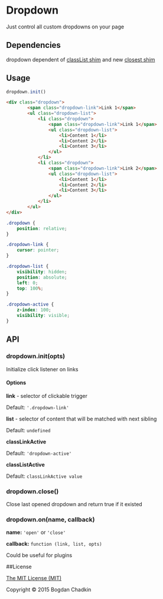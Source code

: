 # Dropdown
Just control all custom dropdowns on your page

## Dependencies

dropdown dependent of [classList shim](https://github.com/jwilsson/domtokenlist) and new [closest shim](https://github.com/jonathantneal/closest)

## Usage

```js
dropdown.init()
```

```html
<div class="dropdown">
		<span class="dropdown-link">Link 1</span>
		<ul class="dropdown-list">
			<li class="dropdown">
				<span class="dropdown-link">Link 1</span>
				<ul class="dropdown-list">
					<li>Content 1</li>
					<li>Content 2</li>
					<li>Content 3</li>
				</ul>
			</li>
			<li class="dropdown">
				<span class="dropdown-link">Link 2</span>
				<ul class="dropdown-list">
					<li>Content 1</li>
					<li>Content 2</li>
					<li>Content 3</li>
				</ul>
			</li>
		</ul>
</div>
```

```css
.dropdown {
	position: relative;
}

.dropdown-link {
	cursor: pointer;
}

.dropdown-list {
	visibility: hidden;
	position: absolute;
	left: 0;
	top: 100%;
}

.dropdown-active {
	z-index: 100;
	visibility: visible;
}
```

## API

### dropdown.init(opts)

Initialize click listener on links

#### Options

**link** - selector of clickable trigger

Default: `'.dropdown-link'`

**list** - selector of content that will be matched with next sibling

Default: `undefined`

**classLinkActive**

Default: `'dropdown-active'`

**classListActive**

Default: `classLinkActive value`

### dropdown.close()

Close last opened dropdown and return true if it existed

### dropdown.on(name, callback)

**name:** `'open'` or `'close'`

**callback:** `function (link, list, opts)`

Could be useful for plugins


##License

[The MIT License (MIT)](LICENSE.md)

Copyright &copy; 2015 Bogdan Chadkin
